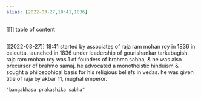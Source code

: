 ```yaml
---
alias: [2022-03-27,18:41,1836]
---
```

[[]]
table of content
```toc
```

[[2022-03-27]] 18:41
started by associates of raja ram mohan roy in 1836 in calcutta.
launched in 1836 under leadership of gourishankar tarkabagish.
raja ram mohan roy was 1 of founders of brahmo sabha, & he was also precursor of brahmo samaj.
he advocated a monotheistic hinduism & sought a philosophical basis for his religious beliefs in vedas. he was given title of raja by akbar 11, mughal emperor.
```query
"bangabhasa prakashika sabha"
```